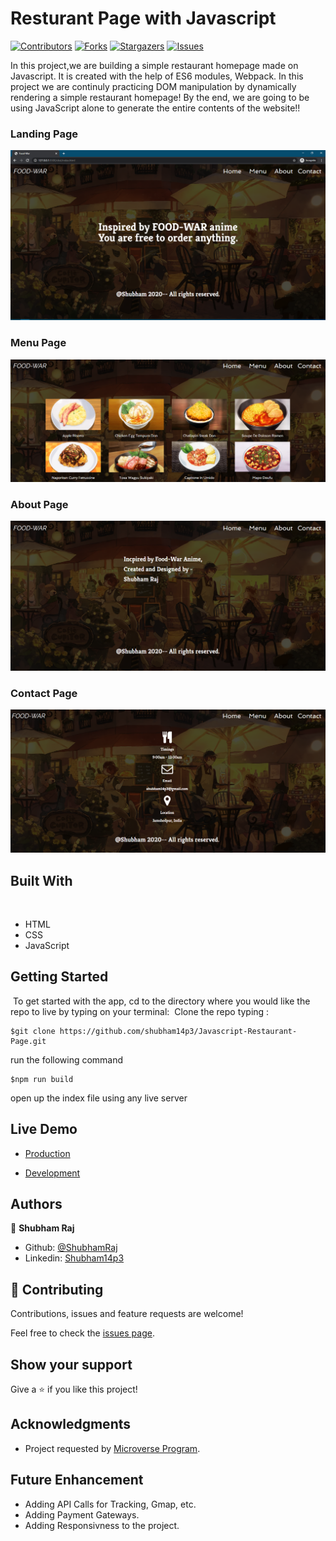 # Resturant Page with Javascript

[![Contributors][contributors-shield]][contributors-url]
[![Forks][forks-shield]][forks-url]
[![Stargazers][stars-shield]][stars-url]
[![Issues][issues-shield]][issues-url]


In this project,we are building a simple restaurant homepage made on Javascript. It is created with the help of ES6 modules, Webpack. In this project we are continuly practicing DOM manipulation by dynamically rendering a simple restaurant homepage! By the end, we are going to be using JavaScript alone to generate the entire contents of the website!!

### Landing Page

![screenshot1](src/assets/images/landing.jpg)

### Menu Page

![screenshot1](src/assets/images/menu.jpg)

### About Page

![screenshot1](src/assets/images/about.jpg)

### Contact Page

![screenshot1](src/assets/images/contact.jpg)

## Built With
​
- HTML
- CSS
- JavaScript

## Getting Started
​
To get started with the app, cd to the directory where you would like the repo to live by typing on your terminal:
​
Clone the repo typing :
​
```
$git clone https://github.com/shubham14p3/Javascript-Restaurant-Page.git
```

run the following command
```
$npm run build

```
open up the index file using any live server

## Live Demo

- [Production](https://rawcdn.githack.com/shubham14p3/Javascript-Restaurant-Page/d5f6f53bd85f5730e1a39ee1515770ec0bc081c6/dist/index.html)


- [Development](https://raw.githack.com/shubham14p3/Javascript-Restaurant-Page/master/dist/index.html)

## Authors

👤 **Shubham Raj**

- Github: [@ShubhamRaj](https://github.com/shubham14p3)
- Linkedin: [Shubham14p3](https://www.linkedin.com/in/shubham14p3/)

## 🤝 Contributing

Contributions, issues and feature requests are welcome!

Feel free to check the [issues page](https://github.com/shubham14p3/Javascript-Restaurant-Page/issues/).

## Show your support

Give a ⭐️ if you like this project!

## Acknowledgments

- Project requested by [Microverse Program](https://www.microverse.org/).

## Future Enhancement

- Adding API Calls for Tracking, Gmap, etc.
- Adding Payment Gateways.
- Adding Responsivness to the project.

<!-- MARKDOWN LINKS & IMAGES -->

[contributors-shield]: https://img.shields.io/github/contributors/shubham14p3/Javascript-Restaurant-Page.svg?style=flat-square
[contributors-url]: https://github.com/shubham14p3/Javascript-Restaurant-Page/graphs/contributors
[forks-shield]: https://img.shields.io/github/forks/shubham14p3/Javascript-Restaurant-Page.svg?style=flat-square
[forks-url]: https://github.com/shubham14p3/Javascript-Restaurant-Page/network/members
[stars-shield]: https://img.shields.io/github/stars/shubham14p3/Javascript-Restaurant-Page.svg?style=flat-square
[stars-url]: https://github.com/shubham14p3/Javascript-Restaurant-Page/stargazers
[issues-shield]: https://img.shields.io/github/issues/shubham14p3/Javascript-Restaurant-Page.svg?style=flat-square
[issues-url]: https://github.com/shubham14p3/Javascript-Restaurant-Page/issues
